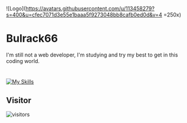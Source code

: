 ![Logo](<https://avatars.githubusercontent.com/u/113458279?s=400&u=cfec7071d3e55e1baaa5f9273048bb8cafb0ed0d&v=4> =250x)

# Bulrack66

I'm still not a web developer, I'm studying and try my best to get in this coding world.

#

[![My Skills](https://skills.thijs.gg/icons?i=js,html,css)](https://skills.thijs.gg)

## Visitor

![visitors](https://visitor-badge.glitch.me/badge?page_id=page.id&left_color=green&right_color=red)
